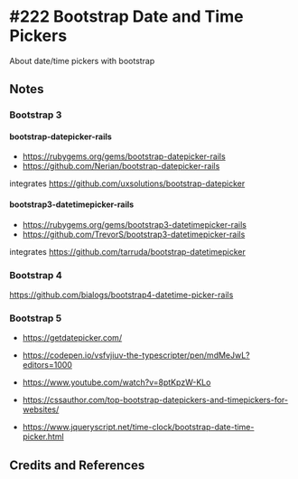 # #222 Bootstrap Date and Time Pickers

About date/time pickers with bootstrap

## Notes

### Bootstrap 3

#### bootstrap-datepicker-rails

* <https://rubygems.org/gems/bootstrap-datepicker-rails>
* <https://github.com/Nerian/bootstrap-datepicker-rails>

integrates
<https://github.com/uxsolutions/bootstrap-datepicker>

#### bootstrap3-datetimepicker-rails

* <https://rubygems.org/gems/bootstrap3-datetimepicker-rails>
* <https://github.com/TrevorS/bootstrap3-datetimepicker-rails>

integrates
<https://github.com/tarruda/bootstrap-datetimepicker>

### Bootstrap 4

<https://github.com/bialogs/bootstrap4-datetime-picker-rails>

### Bootstrap 5

* <https://getdatepicker.com/>

* <https://codepen.io/vsfvjiuv-the-typescripter/pen/mdMeJwL?editors=1000>
* <https://www.youtube.com/watch?v=8ptKpzW-KLo>
* <https://cssauthor.com/top-bootstrap-datepickers-and-timepickers-for-websites/>
* <https://www.jqueryscript.net/time-clock/bootstrap-date-time-picker.html>

## Credits and References
